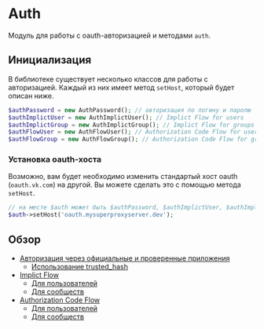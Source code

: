 # Auth
Модуль для работы с oauth-авторизацией и методами `auth`.

## Инициализация
В библиотеке существует несколько классов для работы с авторизацией. Каждый из них имеет метод `setHost`, который будет описан ниже.

```php
$authPassword = new AuthPassword(); // авторизация по логину и паролю
$authImplictUser = new AuthImplictUser(); // Implict Flow for users
$authImplictGroup = new AuthImplictGroup(); // Implict Flow for groups
$authFlowUser = new AuthFlowUser(); // Authorization Code Flow for users
$authFlowGroup = new AuthFlowGroup(); // Authorization Code Flow for groups
```

### Установка oauth-хоста
Возможно, вам будет необходимо изменить стандартый хост oauth (`oauth.vk.com`) на другой. Вы можете сделать это с помощью метода `setHost`.

```php
// на месте $auth может быть $authPassword, $authImplictUser, $authImplictGroup, $authFlowUser, $authFlowGroup
$auth->setHost('oauth.mysuperproxyserver.dev');
```

## Обзор
* [Авторизация через официальные и проверенные приложения](official.md)
  - [Использование trusted_hash](trustedhash.md)
* [Implict Flow](implict.md)
	- [Для пользователей]()
	- [Для сообществ]()
* [Authorization Code Flow](codeflow.md)
	- [Для пользователей]()
	- [Для сообществ]()
